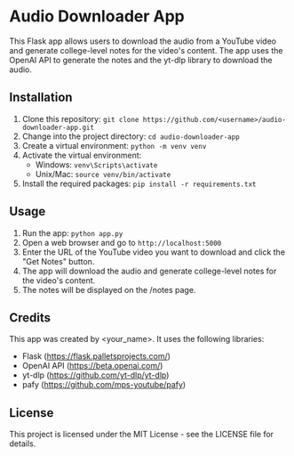 # Audio Downloader App

This Flask app allows users to download the audio from a YouTube video and generate college-level notes for the video's content. The app uses the OpenAI API to generate the notes and the yt-dlp library to download the audio.

## Installation

1. Clone this repository: `git clone https://github.com/<username>/audio-downloader-app.git`
2. Change into the project directory: `cd audio-downloader-app`
3. Create a virtual environment: `python -m venv venv`
4. Activate the virtual environment:
    - Windows: `venv\Scripts\activate`
    - Unix/Mac: `source venv/bin/activate`
5. Install the required packages: `pip install -r requirements.txt`

## Usage

1. Run the app: `python app.py`
2. Open a web browser and go to `http://localhost:5000`
3. Enter the URL of the YouTube video you want to download and click the "Get Notes" button.
4. The app will download the audio and generate college-level notes for the video's content.
5. The notes will be displayed on the /notes page.

## Credits

This app was created by <your_name>. It uses the following libraries:

- Flask (https://flask.palletsprojects.com/)
- OpenAI API (https://beta.openai.com/)
- yt-dlp (https://github.com/yt-dlp/yt-dlp)
- pafy (https://github.com/mps-youtube/pafy)

## License

This project is licensed under the MIT License - see the LICENSE file for details.
